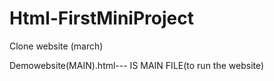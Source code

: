# Html-FirstMiniProject
Clone website (march)

Demowebsite(MAIN).html--- IS MAIN FILE(to run the website)
